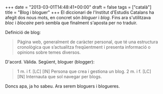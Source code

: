 +++
date = "2013-03-01T14:48:41+00:00"
draft = false
tags = ["català"]
title = "Blog i bloguer"
+++
El diccionari de l'Institut d'Estudis Catalans ha afegit dos nous mots, en concret són *bloguer* i *blog*. Fins ara s'utilitzava *bloc* i *blocaire* però sembla que finalment s'aposta per no traduir. 

Definició de blog:
 > Pàgina web, generalment de caràcter personal, que té una estructura cronològica que s’actualitza freqüentment i presenta informació o opinions sobre temes diversos.

D'acord. Vàlida. Següent, bloguer (blogger):

 > 1 m. i f. [LC] [IN] Persona que crea i gestiona un blog. 
2 m. i f. [LC] [IN] Internauta que sol navegar per blogs.

Doncs apa, ja ho sabeu. Ara serem bloguers i blogueres.